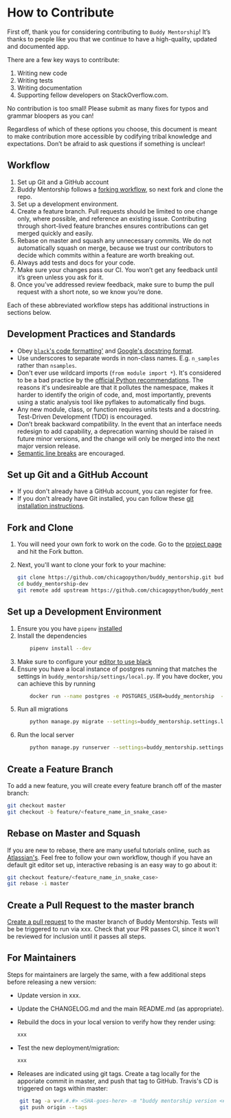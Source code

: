 # How to Contribute

First off, thank you for considering contributing to `Buddy Mentorship`!
It’s thanks to people like you that we continue to have a high-quality, updated and documented app.

There are a few key ways to contribute:
1. Writing new code
2. Writing tests
3. Writing documentation
4. Supporting fellow developers on StackOverflow.com.

No contribution is too small!
Please submit as many fixes for typos and grammar bloopers as you can!

Regardless of which of these options you choose,
this document is meant to make contribution more accessible by codifying tribal knowledge and expectations.
Don’t be afraid to ask questions if something is unclear!

## Workflow

1. Set up Git and a GitHub account
2. Buddy Mentorship follows a [forking workflow](https://www.atlassian.com/git/tutorials/comparing-workflows/forking-workflow), so next fork and clone the repo.
3. Set up a development environment.
4. Create a feature branch.
   Pull requests should be limited to one change only, where possible, and reference an existing issue.
   Contributing through short-lived feature branches ensures contributions can get merged quickly and easily.
5. Rebase on master and squash any unnecessary commits.
   We do not automatically squash on merge, because we trust our contributors to decide which commits within a feature are worth breaking out.
6. Always add tests and docs for your code.
7. Make sure your changes pass our CI.
   You won’t get any feedback until it’s green unless you ask for it.
8. Once you’ve addressed review feedback, make sure to bump the pull request with a short note, so we know you’re done.

Each of these abbreviated workflow steps has additional instructions in sections below.


## Development Practices and Standards

- Obey [`black`'s code formatting'](https://black.readthedocs.io/en/stable/the_black_code_style.html) and [Google's docstring format](https://sphinxcontrib-napoleon.readthedocs.io/en/latest/example_google.html).
- Use underscores to separate words in non-class names.
  E.g. `n_samples` rather than `nsamples`.
- Don't ever use wildcard imports (`from module import *`).
  It's considered to be a bad practice by the [official Python recommendations](https://docs.python.org/3/tutorial/modules.html#importing-from-a-package).
  The reasons it's undesireable are that it
  pollutes the namespace,
  makes it harder to identify the origin of code,
  and, most importantly, prevents using a static analysis tool like pyflakes to automatically find bugs.
- Any new module, class, or function requires units tests and a docstring.
  Test-Driven Development (TDD) is encouraged.
- Don’t break backward compatibility.
  In the event that an interface needs redesign to add capability,
  a deprecation warning should be raised in future minor versions,
  and the change will only be merged into the next major version release.
- [Semantic line breaks](https://sembr.org/) are encouraged.


## Set up Git and a GitHub Account

- If you don't already have a GitHub account, you can register for free.
- If you don't already have Git installed,
  you can follow these [git installation instructions](https://help.github.com/en/articles/set-up-git).


## Fork and Clone

1. You will need your own fork to work on the code. Go to the [project page](https://github.com/chicagopython/buddy_mentorship) and hit the Fork button.
2. Next, you'll want to clone your fork to your machine:

    ```bash
    git clone https://github.com/chicagopython/buddy_mentorship.git buddy_mentorship-dev
    cd buddy_mentorship-dev
    git remote add upstream https://github.com/chicagopython/buddy_mentorship.git
    ```


## Set up a Development Environment

1. Ensure you you have `pipenv` [installed](https://pipenv.kennethreitz.org/en/latest/#install-pipenv-today)
2. Install the dependencies
    ```bash
        pipenv install --dev
    ```
3. Make sure to configure your [editor to use black](https://github.com/psf/black#editor-integration)
4. Ensure you have a local instance of postgres running that matches the settings in `buddy_mentorship/settings/local.py`.
  If you have docker, you can achieve this by running
    ```bash
        docker run --name postgres -e POSTGRES_USER=buddy_mentorship  -e POSTGRES_DB='buddy_mentorship' -p 5432:5432 -d postgres
    ```
5. Run all migrations
    ```bash
        python manage.py migrate --settings=buddy_mentorship.settings.local
    ```
6. Run the local server
    ```bash
        python manage.py runserver --settings=buddy_mentorship.settings.local
    ```


## Create a Feature Branch

To add a new feature, you will create every feature branch off of the master branch:

```bash
git checkout master
git checkout -b feature/<feature_name_in_snake_case>
```


## Rebase on Master and Squash

If you are new to rebase, there are many useful tutorials online,
such as [Atlassian's](https://www.atlassian.com/git/tutorials/rewriting-history/git-rebase).
Feel free to follow your own workflow,
though if you have an default git editor set up,
interactive rebasing is an easy way to go about it:

```bash
git checkout feature/<feature_name_in_snake_case>
git rebase -i master
```


## Create a Pull Request to the master branch

[Create a pull request](https://help.github.com/en/articles/creating-a-pull-request-from-a-fork)
to the master branch of Buddy Mentorship.
Tests will be be triggered to run via xxx.
Check that your PR passes CI,
since it won't be reviewed for inclusion until it passes all steps.

## For Maintainers

Steps for maintainers are largely the same,
with a few additional steps before releasing a new version:

-   Update version in xxx.
-   Update the CHANGELOG.md and the main README.md (as appropriate).
-   Rebuild the docs in your local version to verify how they render using:

    ```bash
    xxx
    ```
-   Test the new deployment/migration:

    ```bash
    xxx
    ```
-   Releases are indicated using git tags.
    Create a tag locally for the apporiate commit in master, and push that tag to GitHub.
    Travis's CD is triggered on tags within master:

```bash
    git tag -a v<#.#.#> <SHA-goes-here> -m "buddy mentorship version <#.#.#>"
    git push origin --tags
```
